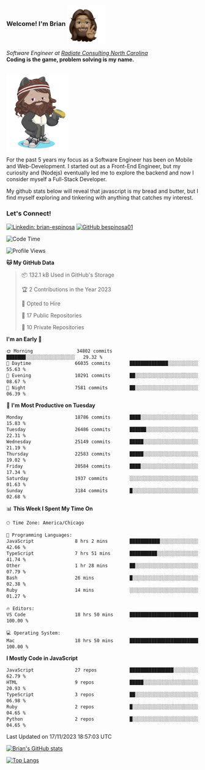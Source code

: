 ###  Welcome! I'm Brian <img align="center" src="https://github.com/bespinosa01/bespinosa01/blob/main/assets/peace-animoji.png" height="100" /></h2>
<p><em>Software Engineer at <a href="https://www.radiateconsulting.coop/north-carolina-tech-coop">Radiate Consulting North Carolina</a>
 <br/>
<!-- </br>Developer Consultant at <a href="https://codethedream.org/">Code The Dream</a> -->
</em> <b>Coding is the game, problem solving is my name.</b></p>

<br/>


 <img align="center" src="https://github.com/bespinosa01/bespinosa01/blob/main/assets/octo-me.png" height="200" /> 
 <p>
 For the past 5 years my focus as a Software Engineer has been on Mobile and Web-Development. I started out as a Front-End Engineer, but my curiosity and (Nodejs) eventually led me to explore the backend and now I consider myself a Full-Stack Developer.
</p>
<p>
 My github stats below will reveal that javascript is my bread and butter, but I find myself exploring and tinkering with anything that catches my interest. 
 </p>
 
 
### Let's Connect!

[![Linkedin: brian-espinosa](https://img.shields.io/badge/-brian--espinosa-blue?style=flat-square&logo=Linkedin&logoColor=white&link=https://www.linkedin.com/in/brian-espinosa/)](https://www.linkedin.com/in/brian-espinosa/)
[![GitHub bespinosa01](https://img.shields.io/github/followers/bespinosa01?label=follow&style=social)](https://github.com/bespinosa01)



<!--START_SECTION:waka-->
![Code Time](http://img.shields.io/badge/Code%20Time-1%2C368%20hrs%2044%20mins-blue)

![Profile Views](http://img.shields.io/badge/Profile%20Views-0-blue)

**🐱 My GitHub Data** 

> 📦 132.1 kB Used in GitHub's Storage 
 > 
> 🏆 2 Contributions in the Year 2023
 > 
> 💼 Opted to Hire
 > 
> 📜 17 Public Repositories 
 > 
> 🔑 10 Private Repositories 
 > 
**I'm an Early 🐤** 

```text
🌞 Morning                34802 commits       ███████░░░░░░░░░░░░░░░░░░   29.32 % 
🌆 Daytime                66035 commits       ██████████████░░░░░░░░░░░   55.63 % 
🌃 Evening                10291 commits       ██░░░░░░░░░░░░░░░░░░░░░░░   08.67 % 
🌙 Night                  7581 commits        ██░░░░░░░░░░░░░░░░░░░░░░░   06.39 % 
```
📅 **I'm Most Productive on Tuesday** 

```text
Monday                   18786 commits       ████░░░░░░░░░░░░░░░░░░░░░   15.83 % 
Tuesday                  26486 commits       ██████░░░░░░░░░░░░░░░░░░░   22.31 % 
Wednesday                25149 commits       █████░░░░░░░░░░░░░░░░░░░░   21.19 % 
Thursday                 22583 commits       █████░░░░░░░░░░░░░░░░░░░░   19.02 % 
Friday                   20584 commits       ████░░░░░░░░░░░░░░░░░░░░░   17.34 % 
Saturday                 1937 commits        ░░░░░░░░░░░░░░░░░░░░░░░░░   01.63 % 
Sunday                   3184 commits        █░░░░░░░░░░░░░░░░░░░░░░░░   02.68 % 
```


📊 **This Week I Spent My Time On** 

```text
🕑︎ Time Zone: America/Chicago

💬 Programming Languages: 
JavaScript               8 hrs 2 mins        ███████████░░░░░░░░░░░░░░   42.66 % 
TypeScript               7 hrs 51 mins       ██████████░░░░░░░░░░░░░░░   41.74 % 
Other                    1 hr 28 mins        ██░░░░░░░░░░░░░░░░░░░░░░░   07.79 % 
Bash                     26 mins             █░░░░░░░░░░░░░░░░░░░░░░░░   02.38 % 
Ruby                     14 mins             ░░░░░░░░░░░░░░░░░░░░░░░░░   01.27 % 

🔥 Editors: 
VS Code                  18 hrs 50 mins      █████████████████████████   100.00 % 

💻 Operating System: 
Mac                      18 hrs 50 mins      █████████████████████████   100.00 % 
```

**I Mostly Code in JavaScript** 

```text
JavaScript               27 repos            ████████████████░░░░░░░░░   62.79 % 
HTML                     9 repos             █████░░░░░░░░░░░░░░░░░░░░   20.93 % 
TypeScript               3 repos             ██░░░░░░░░░░░░░░░░░░░░░░░   06.98 % 
Ruby                     2 repos             █░░░░░░░░░░░░░░░░░░░░░░░░   04.65 % 
Python                   2 repos             █░░░░░░░░░░░░░░░░░░░░░░░░   04.65 % 
```




 Last Updated on 17/11/2023 18:57:03 UTC
<!--END_SECTION:waka-->


<!--  Github STATS -->
[![Brian's GitHub stats](https://github-readme-stats.vercel.app/api?username=bespinosa01&hide=stars,contribs&count_private=true&show_icons=true)](https://github.com/anuraghazra/github-readme-stats)

[![Top Langs](https://github-readme-stats.vercel.app/api/top-langs/?username=bespinosa01&layout=compact)](https://github.com/anuraghazra/github-readme-stats)



<!--
**bespinosa01/bespinosa01** is a ✨ _special_ ✨ repository because its `README.md` (this file) appears on your GitHub profile.

Here are some ideas to get you started:

- 🔭 I’m currently working on ...
- 🌱 I’m currently learning ...
- 👯 I’m looking to collaborate on ...
- 🤔 I’m looking for help with ...
- 💬 Ask me about ...
- 📫 How to reach me: ...
- 😄 Pronouns: ...
- ⚡ Fun fact: ...
-->
